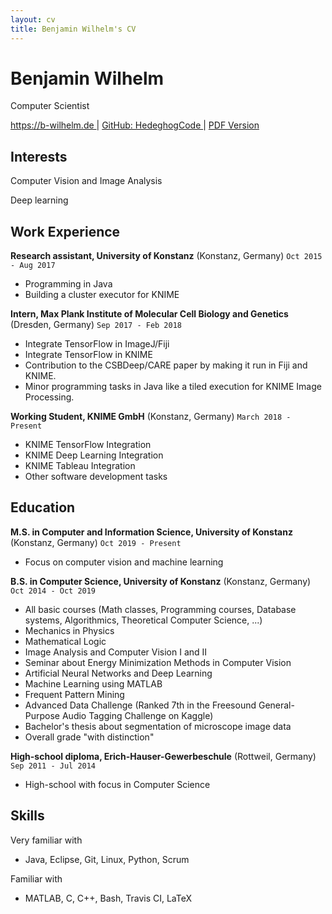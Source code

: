```yaml
---
layout: cv
title: Benjamin Wilhelm's CV
---
```


Benjamin Wilhelm
================

Computer Scientist

<div id="webaddress">
  <a href="https://b-wilhelm.de"> https://b-wilhelm.de </a>
| <a href="http://github.com/HedgehogCode"> GitHub: HedeghogCode </a>
<span class="no-print">| <a href="/cv_benjamin_wilhelm.pdf"> PDF Version</a></span>
</div>


Interests
---------

Computer Vision and Image Analysis

Deep learning


Work Experience
---------------

**Research assistant, University of Konstanz** (Konstanz, Germany)
`Oct 2015 - Aug 2017`

- Programming in Java
- Building a cluster executor for KNIME

**Intern, Max Plank Institute of Molecular Cell Biology and Genetics** (Dresden, Germany)
`Sep 2017 - Feb 2018`

- Integrate TensorFlow in ImageJ/Fiji
- Integrate TensorFlow in KNIME
- Contribution to the CSBDeep/CARE paper by making it run in Fiji and KNIME.
- Minor programming tasks in Java like a tiled execution for KNIME Image Processing.

**Working Student, KNIME GmbH** (Konstanz, Germany)
`March 2018 - Present`

- KNIME TensorFlow Integration
- KNIME Deep Learning Integration
- KNIME Tableau Integration
- Other software development tasks


Education
---------
**M.S. in Computer and Information Science, University of Konstanz** (Konstanz, Germany)
`Oct 2019 - Present`

- Focus on computer vision and machine learning

**B.S. in Computer Science, University of Konstanz** (Konstanz, Germany)
`Oct 2014 - Oct 2019`

- All basic courses (Math classes, Programming courses, Database systems, Algorithmics, Theoretical Computer Science, ...)
- Mechanics in Physics
- Mathematical Logic
- Image Analysis and Computer Vision I and II
- Seminar about Energy Minimization Methods in Computer Vision
- Artificial Neural Networks and Deep Learning
- Machine Learning using MATLAB
- Frequent Pattern Mining
- Advanced Data Challenge (Ranked 7th in the Freesound General-Purpose Audio Tagging Challenge on Kaggle)
- Bachelor's thesis about segmentation of microscope image data
- Overall grade "with distinction"

**High-school diploma, Erich-Hauser-Gewerbeschule** (Rottweil, Germany)
`Sep 2011 - Jul 2014`

- High-school with focus in Computer Science


Skills
------

Very familiar with
- Java, Eclipse, Git, Linux, Python, Scrum

Familiar with
- MATLAB, C, C++, Bash, Travis CI, LaTeX
